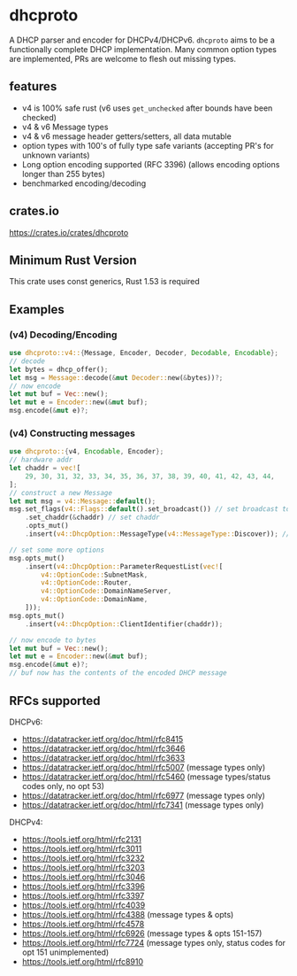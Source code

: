 # dhcproto

A DHCP parser and encoder for DHCPv4/DHCPv6. `dhcproto` aims to be a functionally complete DHCP implementation. Many common option types are implemented, PRs are welcome to flesh out missing types.

## features

- v4 is 100% safe rust (v6 uses `get_unchecked` after bounds have been checked)
- v4 & v6 Message types
- v4 & v6 message header getters/setters, all data mutable
- option types with 100's of fully type safe variants (accepting PR's for unknown variants)
- Long option encoding supported (RFC 3396) (allows encoding options longer than 255 bytes)
- benchmarked encoding/decoding

## crates.io

<https://crates.io/crates/dhcproto>

## Minimum Rust Version

This crate uses const generics, Rust 1.53 is required

## Examples

### (v4) Decoding/Encoding

```rust
use dhcproto::v4::{Message, Encoder, Decoder, Decodable, Encodable};
// decode
let bytes = dhcp_offer();
let msg = Message::decode(&mut Decoder::new(&bytes))?;
// now encode
let mut buf = Vec::new();
let mut e = Encoder::new(&mut buf);
msg.encode(&mut e)?;
```

### (v4) Constructing messages

```rust
use dhcproto::{v4, Encodable, Encoder};
// hardware addr
let chaddr = vec![
    29, 30, 31, 32, 33, 34, 35, 36, 37, 38, 39, 40, 41, 42, 43, 44,
];
// construct a new Message
let mut msg = v4::Message::default();
msg.set_flags(v4::Flags::default().set_broadcast()) // set broadcast to true
    .set_chaddr(&chaddr) // set chaddr
    .opts_mut()
    .insert(v4::DhcpOption::MessageType(v4::MessageType::Discover)); // set msg type

// set some more options
msg.opts_mut()
    .insert(v4::DhcpOption::ParameterRequestList(vec![
        v4::OptionCode::SubnetMask,
        v4::OptionCode::Router,
        v4::OptionCode::DomainNameServer,
        v4::OptionCode::DomainName,
    ]));
msg.opts_mut()
    .insert(v4::DhcpOption::ClientIdentifier(chaddr));

// now encode to bytes
let mut buf = Vec::new();
let mut e = Encoder::new(&mut buf);
msg.encode(&mut e)?;
// buf now has the contents of the encoded DHCP message
```

## RFCs supported

DHCPv6:

- <https://datatracker.ietf.org/doc/html/rfc8415>
- <https://datatracker.ietf.org/doc/html/rfc3646>
- <https://datatracker.ietf.org/doc/html/rfc3633>
- <https://datatracker.ietf.org/doc/html/rfc5007> (message types only)
- <https://datatracker.ietf.org/doc/html/rfc5460> (message types/status codes only, no opt 53)
- <https://datatracker.ietf.org/doc/html/rfc6977> (message types only)
- <https://datatracker.ietf.org/doc/html/rfc7341> (message types only)

DHCPv4:

- <https://tools.ietf.org/html/rfc2131>
- <https://tools.ietf.org/html/rfc3011>
- <https://tools.ietf.org/html/rfc3232>
- <https://tools.ietf.org/html/rfc3203>
- <https://tools.ietf.org/html/rfc3046>
- <https://tools.ietf.org/html/rfc3396>
- <https://tools.ietf.org/html/rfc3397>
- <https://tools.ietf.org/html/rfc4039>
- <https://tools.ietf.org/html/rfc4388> (message types & opts)
- <https://tools.ietf.org/html/rfc4578>
- <https://tools.ietf.org/html/rfc6926> (message types & opts 151-157)
- <https://tools.ietf.org/html/rfc7724> (message types only, status codes for opt 151 unimplemented)
- <https://tools.ietf.org/html/rfc8910>
